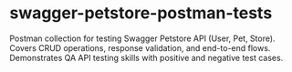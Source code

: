 # swagger-petstore-postman-tests
Postman collection for testing Swagger Petstore API (User, Pet, Store). Covers CRUD operations, response validation, and end-to-end flows. Demonstrates QA API testing skills with positive and negative test cases.
